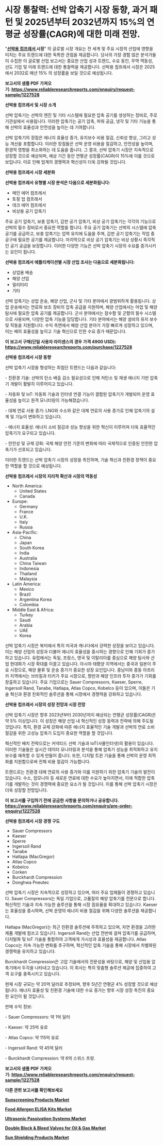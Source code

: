 <p><h1>시장 통찰력: 선박 압축기 시장 동향, 과거 패턴 및 2025년부터 2032년까지 15%의 연평균 성장률(CAGR)에 대한 미래 전망.</h1></p><p>"<strong><a href="https://www.reliableresearchreports.com/ship-compressor-r1227528?utm_campaign=106&utm_medium=7&utm_source=Github&utm_content=ia&utm_term=01012025&utm_id=ship-compressor">선박용 컴프레서&nbsp;</a></strong><strong>시장</strong>" 의 글로벌 시장 개요는 전 세계 및 주요 시장의 산업에 영향을 미치는 주요 트렌드에 대한 독특한 관점을 제공합니다. 당사의 가장 경험 많은 분석가들이 수집한 이 글로벌 산업 보고서는 중요한 산업 성과 트렌드, 수요 동인, 무역 역동성, 선도 기업 및 미래 트렌드에 대한 통찰력을 제공합니다. 선박용 컴프레서 시장은 2025에서 2032로 매년 15% 의 성장률을 보일 것으로 예상됩니다.&nbsp;</p>
<p><strong>보고서의 샘플 PDF 가져오기:&nbsp;<a href="https://www.reliableresearchreports.com/enquiry/request-sample/1227528?utm_campaign=106&utm_medium=7&utm_source=Github&utm_content=ia&utm_term=01012025&utm_id=ship-compressor">https://www.reliableresearchreports.com/enquiry/request-sample/1227528</a></strong></p>
<p><strong>선박용 컴프레서 및 시장 소개</strong></p>
<p><p>선박 압축기는 선박의 엔진 및 기타 시스템에 필요한 압축 공기를 생성하는 장비로, 주로 기관실에서 사용됩니다. 이러한 압축기는 공기 압축, 파워 공급, 냉각 및 기타 기능을 통해 선박의 효율성과 안전성을 높이는 데 기여합니다. </p><p>선박 압축기의 장점은 에너지 효율성 증가, 유지보수 비용 절감, 신뢰성 향상, 그리고 성능 개선을 포함합니다. 이러한 장점들은 선박 운영 비용을 절감하고, 안전성을 높이며, 환경적 영향을 최소화하는 데 도움을 줍니다. 그 결과, 선박 압축기 시장은 지속적으로 성장할 것으로 예상되며, 예상 기간 동안 연평균 성장률(CAGR)이 15%에 이를 것으로 보입니다. 이로 인해 업계의 경쟁력과 혁신성이 더욱 강화될 것입니다.</p></p>
<p><strong>선박용 컴프레서 시장 세분화</strong></p>
<p><strong>선박용 컴프레서 유형별 시장 분석은 다음으로 세분화됩니다:</strong></p>
<p><ul><li>메인 에어 컴프레서</li><li>토핑 업 컴프레서</li><li>데크 에어 컴프레서</li><li>비상용 공기 압축기</li></ul></p>
<p><p>주요 공기 압축기, 보충 압축기, 갑판 공기 압축기, 비상 공기 압축기는 각각의 기능으로 선박의 필수 장비로서 중요한 역할을 합니다. 주요 공기 압축기는 선박의 시스템에 압축 공기를 공급하고, 보충 압축기는 압력 유지에 도움을 주며, 갑판 공기 압축기는 작업 중 공구에 필요한 공기를 제공합니다. 마지막으로 비상 공기 압축기는 비상 상황시 즉각적인 공기 공급을 보장합니다. 이러한 다양한 기능은 선박 압축기 시장의 수요를 증가시키는 요인이 됩니다.</p></p>
<p><strong>선박용 컴프레서 애플리케이션별 시장 산업 조사는 다음으로 세분화됩니다:</strong></p>
<p><ul><li>상업용 배송</li><li>해양 산업</li><li>밀리터리</li><li>기타</li></ul></p>
<p><p>선박 압축기는 상업 운송, 해양 산업, 군사 및 기타 분야에서 광범위하게 활용됩니다. 상업 운송에서는 연료와 보조 장비의 압축 공급을 지원하며, 해양 산업에서는 어업 및 해양 탐사에 필요한 압축 공기를 제공합니다. 군사 분야에서는 잠수함 및 군함의 필수 시스템으로 사용되며, 다양한 압축 기능을 담당합니다. 기타 분야에서는 해양 설비의 유지 보수 및 작동을 지원합니다. 수익 측면에서 해양 산업 분야가 가장 빠르게 성장하고 있으며, 이는 배의 효율성을 높이고 기술 혁신으로 인한 수요 증가 때문입니다.</p></p>
<p><strong>이 보고서 구매(단일 사용자 라이센스의 경우 가격 4900 USD): <a href="https://www.reliableresearchreports.com/purchase/1227528?utm_campaign=106&utm_medium=7&utm_source=Github&utm_content=ia&utm_term=01012025&utm_id=ship-compressor">https://www.reliableresearchreports.com/purchase/1227528</a></strong></p>
<p><strong>선박용 컴프레서 시장 동향</strong></p>
<p><p>선박 압축기 시장을 형성하는 최첨단 트렌드는 다음과 같습니다:</p><p>- 친환경 기술: 선박의 탄소 배출 감소 필요성으로 인해 저탄소 및 재생 에너지 기반 압축기 개발이 활발히 이루어지고 있습니다.</p><p>- 자동화 및 IoT: 자동화 기술과 인터넷 연결 기능이 결합된 압축기가 개발되어 운영 효율성을 높이고 원격 모니터링이 가능해졌습니다.</p><p>- 대체 연료 사용 증가: LNG와 수소와 같은 대체 연료의 사용 증가로 인해 압축기의 설계 및 기능이 변화하고 있습니다.</p><p>- 에너지 효율성: 에너지 소비 절감과 성능 향상을 위한 혁신이 이루어져 더욱 효율적인 압축기가 요구되고 있습니다.</p><p>- 안전성 및 규제 강화: 국제 해양 안전 기준의 변화에 따라 국제적으로 인증된 안전한 압축기가 선호되고 있습니다.</p><p>이러한 트렌드는 선박 압축기 시장의 성장을 촉진하며, 기술 혁신과 친환경 정책이 중요한 역할을 할 것으로 예상됩니다.</p></p>
<p><strong>선박용 컴프레서 시장의 지리적 확산과 시장의 역동성</strong></p>
<p><ul>
    <li>
        North America:
        <ul>
            <li>United States</li>
            <li>Canada</li>
        </ul>
    </li>
    <li>
        Europe:
        <ul>
            <li>Germany</li>
            <li>France</li>
            <li>U.K.</li>
            <li>Italy</li>
            <li>Russia</li>
        </ul>
    </li>
    <li>
        Asia-Pacific:
        <ul>
            <li>China</li>
            <li>Japan</li>
            <li>South Korea</li>
            <li>India</li>
            <li>Australia</li>
            <li>China Taiwan</li>
            <li>Indonesia</li>
            <li>Thailand</li>
            <li>Malaysia</li>
        </ul>
    </li>
    <li>
        Latin America:
        <ul>
            <li>Mexico</li>
            <li>Brazil</li>
            <li>Argentina Korea</li>
            <li>Colombia</li>
        </ul>
    </li>
    <li>
        Middle East & Africa:
        <ul>
            <li>Turkey</li>
            <li>Saudi</li>
            <li>Arabia</li>
            <li>UAE</li>
            <li>Korea</li>
        </ul>
    </li>
    </ul></p>
<p><p>선박 압축기 시장은 북미에서 특히 미국과 캐나다에서 강력한 성장을 보이고 있습니다. 이는 해양 산업의 성장과 더불어 에너지 효율성을 중시하는 경향으로 인해 기회가 증가하고 있습니다. 유럽에서는 독일, 프랑스, 영국 및 이탈리아를 중심으로 해양 탐사와 산업 현대화가 시장 확대를 이끌고 있습니다. 아시아 태평양 지역에서는 중국과 일본이 주요 시장으로, 해양 물류 및 운송 증가가 중요한 성장 요인입니다. 중남미와 중동 아프리카 지역에서는 브라질과 터키가 주요 시장으로, 항만과 해양 인프라 투자 증가가 기회를 창출하고 있습니다. 주요 기업으로는 Sauer Compressors, Kaeser, Sperre, Ingersoll Rand, Tanabe, Hatlapa, Atlas Copco, Kobelco 등이 있으며, 이들은 기술 혁신과 환경 친화적인 솔루션을 통해 시장에서 경쟁력을 강화하고 있습니다.</p></p>
<p><strong>선박용 컴프레서 시장의 성장 전망과 시장 전망</strong></p>
<p><p>선박 압축기 시장은 향후 2023년부터 2030년까지 예상되는 연평균 성장률(CAGR)은 약 5% 이상입니다. 이 성장은 해양 산업 내 혁신적인 성장 동력과 전략에 의해 주도될 것입니다. 특히, 환경 규제 강화에 따른 에너지 효율적인 기술 개발과 선박의 연료 소비 절감을 위한 고성능 압축기 도입이 중요한 역할을 할 것입니다.</p><p>혁신적인 배치 전략으로는 커넥티드 선박 기술과 IoT(사물인터넷)의 활용이 있습니다. 이러한 기술들은 실시간 데이터 모니터링과 분석을 통해 압축기 성능을 최적화하고 유지보수를 예측할 수 있게 만들어 줍니다. 또한, 디지털 트윈 기술을 통해 선박의 운영 최적화를 지원함으로써 전체 비용 절감이 가능합니다.</p><p>트렌드로는 친환경 대체 연료의 사용 증가와 이를 지원하기 위한 압축기 기술의 발전이 있습니다. 수소, 암모니아 등 새로운 연료에 대한 수요가 높아지면서, 이에 적합한 압축기를 개발하는 것이 경쟁력에 중요한 요소가 될 것입니다. 이를 통해 선박 압축기 시장은 더욱 성장할 전망입니다.</p></p>
<p><strong>이 보고서를 구입하기 전에 궁금한 사항을 문의하거나 공유합니다. <a href="https://www.reliableresearchreports.com/enquiry/pre-order-enquiry/1227528?utm_campaign=106&utm_medium=7&utm_source=Github&utm_content=ia&utm_term=01012025&utm_id=ship-compressor">https://www.reliableresearchreports.com/enquiry/pre-order-enquiry/1227528</a></strong></p>
<p><strong>선박용 컴프레서 시장 경쟁 구도</strong></p>
<p><ul><li>Sauer Compressors</li><li>Kaeser</li><li>Sperre</li><li>Ingersoll Rand</li><li>Tanabe</li><li>Hatlapa (MacGregor)</li><li>Atlas Copco</li><li>Kobelco</li><li>Corken</li><li>Burckhardt Compression</li><li>Donghwa Pneutec</li></ul></p>
<p><p>선박 압축기 시장은 지속적으로 성장하고 있으며, 여러 주요 업체들이 경쟁하고 있습니다. Sauer Compressors는 독일 기업으로, 고품질의 해양 압축기를 전문으로 합니다. 혁신적인 기술과 지속 가능한 솔루션을 통해 시장 점유율을 확대하고 있습니다. Kaeser는 효율성을 중시하며, 선박 운영의 에너지 비용 절감을 위해 다양한 솔루션을 제공합니다.</p><p>Hatlapa (MacGregor)는 최근 친환경 솔루션에 주목하고 있으며, 자연 환경을 고려한 제품 개발에 힘쓰고 있습니다. Ingersoll Rand는 산업 전반에 걸쳐 압축기를 공급하며, 디지털화 및 IoT 기술을 통합하여 고객에게 가시성과 효율성을 제공합니다. Atlas Copco는 지속 가능한 변화를 추구하며, 혁신적인 압축 기술을 통해 시장에서 차별화된 경쟁력을 유지하고 있습니다.</p><p>Burckhardt Compression은 고압 기술에서의 전문성을 바탕으로, 해양 및 산업용 압축기에서 두각을 나타내고 있습니다. 이 회사는 특히 맞춤형 솔루션 제공에 집중하여 고객 요구를 충족시키고 있습니다.</p><p>현재 시장 규모는 약 20억 달러로 추정되며, 향후 5년간 연평균 4% 성장할 것으로 예상됩니다. 에너지 효율성 및 친환경 기술에 대한 수요 증가는 향후 시장 성장 촉진의 중요한 요인이 될 것입니다.</p><p>판매 수익 정보:</p><p>- Sauer Compressors: 약 1억 달러</p><p>- Kaeser: 약 25억 유로</p><p>- Atlas Copco: 약 115억 유로</p><p>- Ingersoll Rand: 약 45억 달러</p><p>- Burckhardt Compression: 약 6억 스위스 프랑.</p></p>
<p><strong>보고서의 샘플 PDF 가져오기:&nbsp;<a href="https://www.reliableresearchreports.com/enquiry/request-sample/1227528?utm_campaign=106&utm_medium=7&utm_source=Github&utm_content=ia&utm_term=01012025&utm_id=ship-compressor">https://www.reliableresearchreports.com/enquiry/request-sample/1227528</a></strong></p>
<p><strong></strong></p>
<p><strong></strong></p>
<p><strong></strong></p>
<p><strong></strong></p>
<p><strong>다른 관련 보고서를 확인해보세요</strong></p>
<p><strong><p><a href="https://github.com/tanekacalderon743/Market-Research-Report-List-1/blob/main/sunscreening-products-market.md?utm_campaign=106&utm_medium=7&utm_source=Github&utm_content=ia&utm_term=01012025&utm_id=ship-compressor">Sunscreening Products Market</a></p><p><a href="https://github.com/abbislposival/Market-Research-Report-List-1/blob/main/food-allergen-elisa-kits-market.md?utm_campaign=106&utm_medium=7&utm_source=Github&utm_content=ia&utm_term=01012025&utm_id=ship-compressor">Food Allergen ELISA Kits Market</a></p><p><a href="https://github.com/DixieGrimes/Market-Research-Report-List-1/blob/main/ultrasonic-passivation-systems-market.md?utm_campaign=106&utm_medium=7&utm_source=Github&utm_content=ia&utm_term=01012025&utm_id=ship-compressor">Ultrasonic Passivation Systems Market</a></p><p><a href="https://github.com/ParvinKhatun77/Market-Research-Report-List-1/blob/main/double-block-bleed-valves-for-oil-gas-market.md?utm_campaign=106&utm_medium=7&utm_source=Github&utm_content=ia&utm_term=01012025&utm_id=ship-compressor">Double Block & Bleed Valves for Oil & Gas Market</a></p><p><a href="https://github.com/stephaniwo144/Market-Research-Report-List-1/blob/main/sun-shielding-products-market.md?utm_campaign=106&utm_medium=7&utm_source=Github&utm_content=ia&utm_term=01012025&utm_id=ship-compressor">Sun Shielding Products Market</a></p></strong></p>
<p></p>